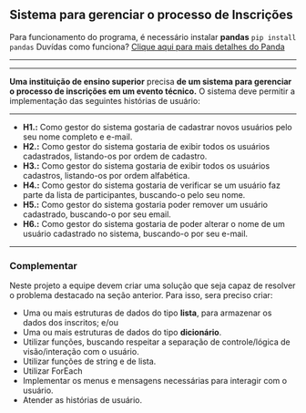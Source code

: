 ## Sistema para gerenciar o processo de Inscrições

Para funcionamento do programa, é necessário instalar **pandas**
``
pip install pandas
``
Duvídas como funciona? [Clique aqui para mais detalhes do Panda](https://pypi.org/project/pandas/ " a documentação do Panda")

------------



------------



**Uma instituição de ensino superior** precisa **de um sistema para gerenciar o processo de inscrições em um evento técnico.** O sistema deve permitir a implementação das seguintes histórias de usuário:


------------


- **H1.:** Como gestor do sistema gostaria de cadastrar novos usuários pelo seu nome completo e e-mail.
- **H2.:** Como gestor do sistema gostaria de exibir todos os usuários cadastrados, listando-os por ordem de cadastro.
- **H3.:** Como gestor do sistema gostaria de exibir todos os usuários cadastros, listando-os por ordem alfabética.
- **H4.:** Como gestor do sistema gostaria de verificar se um usuário faz parte da lista de participantes, buscando-o pelo seu nome.
- **H5.:** Como gestor do sistema gostaria poder remover um usuário cadastrado, buscando-o por seu email.
- **H6.:** Como gestor do sistema gostaria de poder alterar o nome de um usuário cadastrado no sistema, buscando-o por seu e-mail.

------------




### Complementar

Neste projeto a equipe devem criar uma solução que seja capaz de resolver o problema destacado na seção anterior. Para isso, sera preciso criar:

- Uma ou mais estruturas de dados do tipo **lista**, para armazenar os dados dos inscritos;
e/ou
- Uma ou mais estruturas de dados do tipo **dicionário**.
- Utilizar funções, buscando respeitar a separação de controle/lógica de visão/interação com o usuário.
- Utilizar funções de string e de lista.
- Utilizar ForEach
- Implementar os menus e mensagens necessárias para interagir com o usuário.
- Atender as histórias de usuário.




